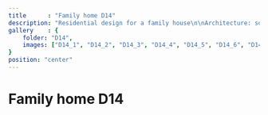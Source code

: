 ```yaml
---
title      : "Family home D14"
description: "Residential design for a family house\n\nArchitecture: somumaja.lv\nYear: 2021\nArea: 134m2\nLocation: Riga, Latvia\n\nInterior design: Annija Straume-Kokina"
gallery    : {
    folder: "D14",
    images: ["D14_1", "D14_2", "D14_3", "D14_4", "D14_5", "D14_6", "D14_7", "D14_8"],
}
position: "center"
---
```

# Family home D14
